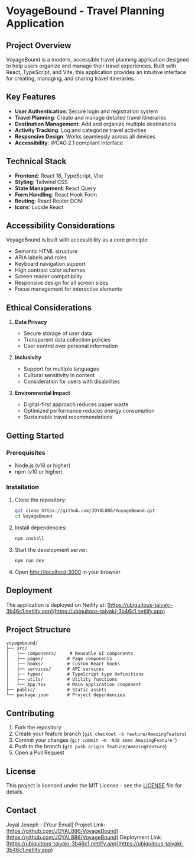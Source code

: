 # VoyageBound - Travel Planning Application

## Project Overview
VoyageBound is a modern, accessible travel planning application designed to help users organize and manage their travel experiences. Built with React, TypeScript, and Vite, this application provides an intuitive interface for creating, managing, and sharing travel itineraries.

## Key Features
- **User Authentication**: Secure login and registration system
- **Travel Planning**: Create and manage detailed travel itineraries
- **Destination Management**: Add and organize multiple destinations
- **Activity Tracking**: Log and categorize travel activities
- **Responsive Design**: Works seamlessly across all devices
- **Accessibility**: WCAG 2.1 compliant interface

## Technical Stack
- **Frontend**: React 18, TypeScript, Vite
- **Styling**: Tailwind CSS
- **State Management**: React Query
- **Form Handling**: React Hook Form
- **Routing**: React Router DOM
- **Icons**: Lucide React

## Accessibility Considerations
VoyageBound is built with accessibility as a core principle:
- Semantic HTML structure
- ARIA labels and roles
- Keyboard navigation support
- High contrast color schemes
- Screen reader compatibility
- Responsive design for all screen sizes
- Focus management for interactive elements

## Ethical Considerations
1. **Data Privacy**
   - Secure storage of user data
   - Transparent data collection policies
   - User control over personal information

2. **Inclusivity**
   - Support for multiple languages
   - Cultural sensitivity in content
   - Consideration for users with disabilities

3. **Environmental Impact**
   - Digital-first approach reduces paper waste
   - Optimized performance reduces energy consumption
   - Sustainable travel recommendations

## Getting Started

### Prerequisites
- Node.js (v18 or higher)
- npm (v10 or higher)

### Installation
1. Clone the repository:
   ```bash
   git clone https://github.com/JOYAL886/VoyageBound.git
   cd VoyageBound
   ```

2. Install dependencies:
   ```bash
   npm install
   ```

3. Start the development server:
   ```bash
   npm run dev
   ```

4. Open [http://localhost:3000](http://localhost:3000) in your browser

## Deployment
The application is deployed on Netlify at:
[https://ubiquitous-taiyaki-3b46c1.netlify.app](https://ubiquitous-taiyaki-3b46c1.netlify.app)

## Project Structure
```
voyagebound/
├── src/
│   ├── components/     # Reusable UI components
│   ├── pages/         # Page components
│   ├── hooks/         # Custom React hooks
│   ├── services/      # API services
│   ├── types/         # TypeScript type definitions
│   ├── utils/         # Utility functions
│   └── App.tsx        # Main application component
├── public/            # Static assets
└── package.json       # Project dependencies
```

## Contributing
1. Fork the repository
2. Create your feature branch (`git checkout -b feature/AmazingFeature`)
3. Commit your changes (`git commit -m 'Add some AmazingFeature'`)
4. Push to the branch (`git push origin feature/AmazingFeature`)
5. Open a Pull Request

## License
This project is licensed under the MIT License - see the [LICENSE](LICENSE) file for details.

## Contact
Joyal Joseph - [Your Email]
Project Link: [https://github.com/JOYAL886/VoyageBound](https://github.com/JOYAL886/VoyageBound)
Deployment Link: [https://ubiquitous-taiyaki-3b46c1.netlify.app](https://ubiquitous-taiyaki-3b46c1.netlify.app) 
